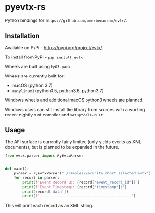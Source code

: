 # pyevtx-rs

Python bindings for `https://github.com/omerbenamram/evtx/`.

## Installation

Available on PyPi - https://pypi.org/project/evtx/.

To install from PyPi - `pip install evtx`

Wheels are built using `PyO3-pack`

Wheels are currently built for:
- macOS (python 3.7)
- `manylinux1` (python3.5, python3.6, python3.7) 

Windows wheels and additional macOS python3 wheels are planned.

Windows users can still install the library from sources with a working recent nightly rust compiler and `setuptools-rust`.

## Usage

The API surface is currently fairly limited (only yields events as XML documents), but is planned to be expanded in the future.

```python
from evtx.parser import PyEvtxParser


def main():
    parser = PyEvtxParser("./samples/Security_short_selected.evtx")
    for record in parser:
        print(f'Event Record ID: {record["event_record_id"]}')
        print(f'Event Timestamp: {record["timestamp"]}')
        print(record['data'])
        print(f'------------------------------------------')
```

This will print each record as an XML string.
